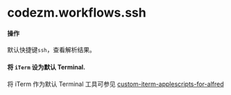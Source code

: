 # codezm.workflows.ssh
#### 操作
默认快捷键`ssh`，查看解析结果。
#### 将 `iTerm` 设为默认 Terminal.
将 iTerm 作为默认 Terminal 工具可参见 [custom-iterm-applescripts-for-alfred](https://github.com/stuartcryan/custom-iterm-applescripts-for-alfred)
